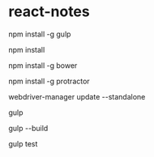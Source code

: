 # react-notes
npm install -g gulp

npm install

npm install -g bower

npm install -g protractor

webdriver-manager update --standalone

gulp

gulp --build

gulp test
